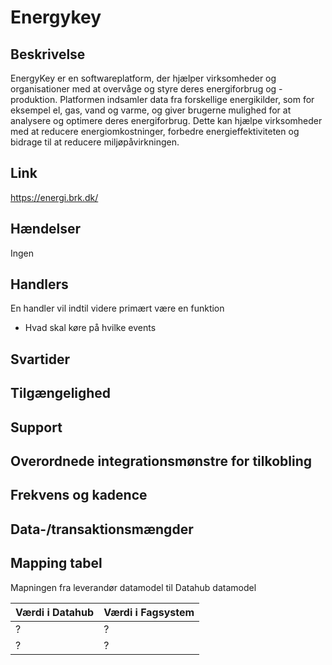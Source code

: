 # Energykey

## Beskrivelse

EnergyKey er en softwareplatform, der hjælper virksomheder og organisationer med at overvåge og styre deres energiforbrug og -produktion. Platformen indsamler data fra forskellige energikilder, som for eksempel el, gas, vand og varme, og giver brugerne mulighed for at analysere og optimere deres energiforbrug. Dette kan hjælpe virksomheder med at reducere energiomkostninger, forbedre energieffektiviteten og bidrage til at reducere miljøpåvirkningen.

## Link

https://energi.brk.dk/

## Hændelser

Ingen

## Handlers

En handler vil indtil videre primært være en funktion

- Hvad skal køre på hvilke events

## Svartider

## Tilgængelighed

## Support

## Overordnede integrationsmønstre for tilkobling

## Frekvens og kadence

## Data-/transaktionsmængder

## Mapping tabel

Mapningen fra leverandør datamodel til Datahub datamodel

| Værdi i Datahub | Værdi i Fagsystem |
| --------------- | ----------------- |
| ?               | ?                 |
| ?               | ?                 |
